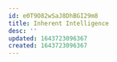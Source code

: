 ```yaml
---
id: e0T9O82wSaJ8DhBGI29m8
title: Inherent Intelligence
desc: ''
updated: 1643723096367
created: 1643723096367
---
```


